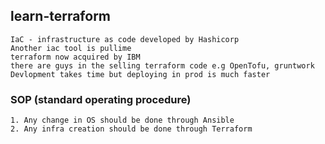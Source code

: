 ## learn-terraform
```text
IaC - infrastructure as code developed by Hashicorp
Another iac tool is pullime
terraform now acquired by IBM
there are guys in the selling terraform code e.g OpenTofu, gruntwork
Devlopment takes time but deploying in prod is much faster
```
### SOP (standard operating procedure)
```text
1. Any change in OS should be done through Ansible
2. Any infra creation should be done through Terraform
```
 